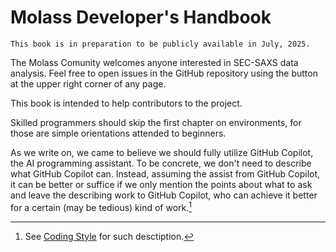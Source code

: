 # Molass Developer's Handbook

```{warning}
This book is in preparation to be publicly available in July, 2025.
```

The Molass Comunity welcomes anyone interested in SEC-SAXS data analysis. Feel free to open issues in the GitHub repository using the button at the upper right corner of any page.

This book is intended to help contributors to the project.

Skilled programmers should skip the first chapter on environments, for those are simple orientations attended to beginners.

As we write on, we came to believe we should fully utilize GitHub Copilot, the AI programming assistant. To be concrete, we don't need to describe what GitHub Copilot can. Instead, assuming the assist from GitHub Copilot, it can be better or suffice if we only mention the points about what to ask and leave the describing work to GitHub Copilot, who can achieve it better for a certain (may be tedious) kind of work.[^1]


[^1]: See [Coding Style](coding_style) for such desctiption.